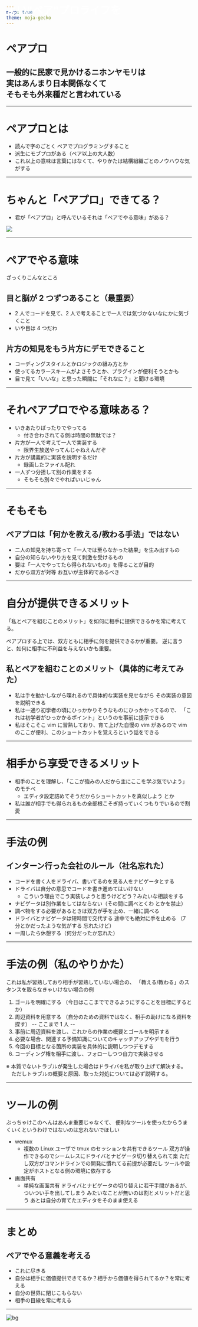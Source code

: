 ```yaml
---
marp: true
theme: moja-gecko
---
```


<!-- _class: cover -->

# ペアプロ

## 一般的に民家で見かけるニホンヤモリは<br>実はあんまり日本関係なくて<br>そもそも外来種だと言われている

---

# ペアプロとは

- 読んで字のごとく ペアでプログラミングすること
- 派生にモブプロがある（ペア以上の大人数）
- これ以上の意味は言葉にはなくて、やりかたは結構組織ごとのノウハウな気がする

---

# ちゃんと「ペアプロ」できてる？

- 君が「ペアプロ」と呼んでいるそれは「ペアでやる意味」がある？

![](https://user-images.githubusercontent.com/34061817/92335851-0ec9df80-f0d6-11ea-80a0-ac493c2a7b78.png)

---

# ペアでやる意味

ざっくりこんなところ

## 目と脳が 2 つずつあること（最重要）

- 2 人でコードを見て、2 人で考えることで一人では気づかないなにかに気づくこと
- いや目は 4 つだわ

## 片方の知見をもう片方にデモできること

- コーディングスタイルとかロジックの組み方とか
- 使ってるカラースキームがよさそうとか、プラグインが便利そうとかも
- 目で見て「いいな」と思った瞬間に「それなに？」と聞ける環境

---

# それペアプロでやる意味ある？

- いきあたりばったりでやってる
  - 付き合わされてる側は時間の無駄では？
- 片方が一人で考えて一人で実装する
  - 限界生放送やってんじゃねえんだぞ
- 片方が講義的に実装を説明するだけ
  - 録画したファイル配れ
- 一人ずつ分担して別の作業をする
  - そもそも別々でやればいいじゃん

---

# そもそも

## ペアプロは「何かを教える/教わる手法」ではない

- 二人の知見を持ち寄って「一人では至らなかった結果」を生み出すもの
- 自分の知らないやり方を見て刺激を受けるもの
- 要は「一人でやってたら得られないもの」を得ることが目的
- だから双方が対等 お互いが主体的であるべき

---

# 自分が提供できるメリット

「私とペアを組むことのメリット」を如何に相手に提供できるかを常に考えてる。

ペアプロする上では、双方ともに相手に何を提供できるかが重要。
逆に言うと、如何に相手に不利益を与えないかも重要。

## 私とペアを組むことのメリット（具体的に考えてみた）

- 私は手を動かしながら喋れるので具体的な実装を見せながら
  その実装の意図を説明できる
- 私は一通り初学者の頃にひっかかりそうなものにひっかかってるので、
  「これは初学者がひっかかるポイント」というのを事前に提示できる
- 私はそこそこ vim に習熟しており、育て上げた自慢の vim があるので
  vim のここが便利、このショートカットを覚えろという話をできる

---

# 相手から享受できるメリット

- 相手のことを理解し、「ここが強みの人だから主にここを学ぶ気でいよう」のモチベ
  - エディタ設定詰めてそうだからショートカットを真似しよう とか
- 私は誰が相手でも得られるもの全部根こそぎ持っていくつもりでいるので割愛

---

# 手法の例

## インターン行った会社のルール（社名忘れた）

- コードを書く人をドライバ、書いてるのを見る人をナビゲータとする
- ドライバは自分の意思でコードを書き進めてはいけない
  - こういう理由でこう実装しようと思うけどどう？みたいな相談をする
- ナビゲータは別作業をしてはならない（その間に調べとくわ とかを禁止）
- 調べ物をする必要があるときは双方が手を止め、一緒に調べる
- ドライバとナビゲータは短時間で交代する 途中でも絶対に手を止める
  （7 分とかだったような気がする 忘れたけど）
- 一周したら休憩する（何分だったか忘れた）

---

# 手法の例（私のやりかた）

これは私が習熟しており相手が習熟していない場合の、
「教える/教わる」のスタンスを取らなきゃいけない場合の例

1. ゴールを明確にする （今日はここまでできるようにすることを目標にするとか）
1. 周辺資料を用意する （自分のための資料ではなく、相手の助けになる資料を探す）
   -- ここまで 1 人 --
1. 事前に周辺資料を渡し、これからの作業の概要とゴールを明示する
1. 必要な場合、関連する予備知識についてのキャッチアップやデモを行う
1. 今回の目標となる箇所の実装を具体的に説明しつつデモする
1. コーディング権を相手に渡し、フォローしつつ自力で実装させる

※ 本質でないトラブルが発生した場合はドライバを私が取り上げて解決する。
　ただしトラブルの概要と原因、取った対処については必ず説明する。

---

# ツールの例

ぶっちゃけこのへんはあんま重要じゃなくて、
便利なツールを使ったからうまくいくというわけではないのは忘れないでほしい

- wemux
  - 複数の Linux ユーザで tmux のセッションを共有できるツール
    双方が操作できるのでシームレスにドライバとナビゲータ切り替えられて楽
    ただし双方がコマンドラインでの開発に慣れてる前提が必要だし
    ツールや設定がホストとなる側の環境に依存する
- 画面共有
  - 単純な画面共有
    ドライバとナビゲータの切り替えに若干手間があるが、
    ついつい手を出してしまう みたいなことが無いのは割とメリットだと思う
    あとは自分の育てたエディタをそのまま使える

---

# まとめ

## ペアでやる意義を考える

- これに尽きる
- 自分は相手に価値提供できてるか？相手から価値を得られてるか？を常に考える
- 自分の世界に閉じこもらない
- 相手の目線を常に考える

---

<h1 style="color: white;position: fixed;top: 20px; width: 1080px;">よい"ペア"プロライフを</h1>

![bg](https://user-images.githubusercontent.com/34061817/92335281-c825b680-f0d0-11ea-8ba5-fdf4ab96cba6.png)
